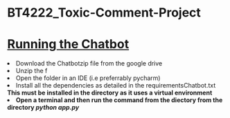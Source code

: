# BT4222_Toxic-Comment-Project


<h1> <u>Running the Chatbot</u> </h1>
<li> Download the Chatbotzip file from the google drive </li>
 <li> Unzip the f </li>
 <li> Open the folder in an IDE (i.e preferrably pycharm)</li>
 <li> Install all the dependencies as detailed in the requirementsChatbot.txt 
      <b> This must be installed in the directory as it uses a virtual environment<b>  </li>
 <li> Open a terminal and then run the command from the diectory from the directory <i>python app.py</i> </li>     

          
